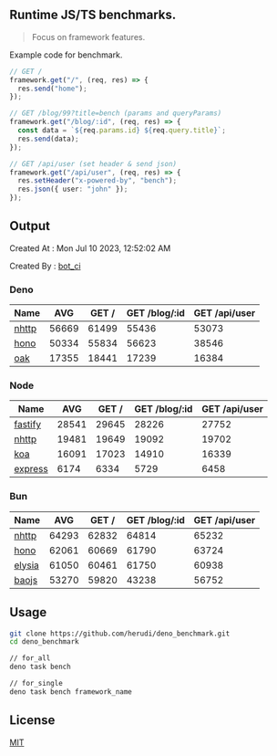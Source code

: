 ## Runtime JS/TS benchmarks.

> Focus on framework features.

Example code for benchmark.
```ts
// GET /
framework.get("/", (req, res) => {
  res.send("home");
});

// GET /blog/99?title=bench (params and queryParams)
framework.get("/blog/:id", (req, res) => {
  const data = `${req.params.id} ${req.query.title}`;
  res.send(data);
});

// GET /api/user (set header & send json)
framework.get("/api/user", (req, res) => {
  res.setHeader("x-powered-by", "bench");
  res.json({ user: "john" });
});
```

## Output
Created At : Mon Jul 10 2023, 12:52:02 AM

Created By : [bot_ci](https://github.com/herudi/deno_benchmarks/commits?author=github-actions%5Bbot%5D)


### Deno
|Name|AVG|GET /|GET /blog/:id|GET /api/user|
|----|----|----|----|----|
|[nhttp](https://github.com/nhttp/nhttp)|56669|61499|55436|53073|
|[hono](https://github.com/honojs/hono)|50334|55834|56623|38546|
|[oak](https://github.com/oakserver/oak)|17355|18441|17239|16384|
  


### Node
|Name|AVG|GET /|GET /blog/:id|GET /api/user|
|----|----|----|----|----|
|[fastify](https://github.com/fastify/fastify)|28541|29645|28226|27752|
|[nhttp](https://github.com/nhttp/nhttp)|19481|19649|19092|19702|
|[koa](https://github.com/koajs/koa)|16091|17023|14910|16339|
|[express](https://github.com/expressjs/express)|6174|6334|5729|6458|
  


### Bun
|Name|AVG|GET /|GET /blog/:id|GET /api/user|
|----|----|----|----|----|
|[nhttp](https://github.com/nhttp/nhttp)|64293|62832|64814|65232|
|[hono](https://github.com/honojs/hono)|62061|60669|61790|63724|
|[elysia](https://github.com/elysiajs/elysia)|61050|60461|61750|60938|
|[baojs](https://github.com/mattreid1/baojs)|53270|59820|43238|56752|
  



## Usage

```bash
git clone https://github.com/herudi/deno_benchmark.git
cd deno_benchmark

// for_all
deno task bench

// for_single
deno task bench framework_name
```

## License

[MIT](LICENSE)

